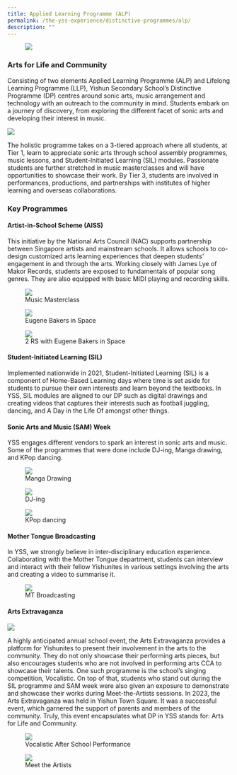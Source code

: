 ```yaml
---
title: Applied Learning Programme (ALP)
permalink: /the-yss-experience/distinctive-programmes/alp/
description: ""
---
```

<figure><img src="/images/YSS%20Exp/ALP/distinctive_prog.png"></figure>

### Arts for Life and Community

Consisting of two elements Applied Learning Programme (ALP) and Lifelong Learning Programme (LLP), Yishun Secondary School’s Distinctive Programme (DP) centres around sonic arts, music arrangement and technology with an outreach to the community in mind. Students embark on a journey of discovery, from exploring the different facet of sonic arts and developing their interest in music.

![](/images/ALP%20(1).png)

The holistic programme takes on a 3-tiered approach where all students, at Tier 1, learn to appreciate sonic arts through school assembly programmes, music lessons, and Student-Initiated Learning (SIL) modules. Passionate students are further stretched in music masterclasses and will have opportunities to showcase their work. By Tier 3, students are involved in performances, productions, and partnerships with institutes of higher learning and overseas collaborations.

### Key Programmes

#### Artist-in-School Scheme (AISS)

This initiative by the National Arts Council (NAC) supports partnership between Singapore artists and mainstream schools. It allows schools to co-design customized arts learning experiences that deepen students’ engagement in and through the arts. Working closely with James Lye of Makor Records, students are exposed to fundamentals of popular song genres. They are also equipped with basic MIDI playing and recording skills.

<figure><img src="/images/YSS%20Exp/ALP/music_masterclass_photo_1.jpeg"><figcaption>Music Masterclass</figcaption></figure>
<figure><img src="/images/YSS%20Exp/ALP/eugene_bakers_in_space_photo_2.jpeg"><figcaption>Eugene Bakers in Space</figcaption></figure>
<figure><img src="/images/YSS%20Exp/ALP/2_rs_with_eugene_bakers_in_space_photo_3.jpeg"><figcaption>2 RS with Eugene Bakers in Space</figcaption></figure>


#### Student-Initiated Learning (SIL)

Implemented nationwide in 2021, Student-Initiated Learning (SIL) is a component of Home-Based Learning days where time is set aside for students to pursue their own interests and learn beyond the textbooks. In YSS, SIL modules are aligned to our DP such as digital drawings and creating videos that captures their interests such as football juggling, dancing, and A Day in the Life Of amongst other things.


#### Sonic Arts and Music (SAM) Week

YSS engages different vendors to spark an interest in sonic arts and music. Some of the programmes that were done include DJ-ing, Manga drawing, and KPop dancing.

<figure><img src="/images/YSS%20Exp/ALP/manga_drawing_photo_4.jpeg"><figcaption>Manga Drawing</figcaption></figure>
<figure><img src="/images/YSS%20Exp/ALP/dj-ing_photo_5.jpeg"><figcaption>DJ-ing</figcaption></figure>
<figure><img src="/images/YSS%20Exp/ALP/kpop_dancing_photo_6.jpg"><figcaption>KPop dancing</figcaption></figure>


#### Mother Tongue Broadcasting

In YSS, we strongly believe in inter-disciplinary education experience. Collaborating with the Mother Tongue department, students can interview and interact with their fellow Yishunites in various settings involving the arts and creating a video to summarise it.

<figure><img src="/images/YSS%20Exp/ALP/mt_broadcasting_photo_7.jpeg"><figcaption>MT Broadcasting</figcaption></figure>


#### Arts Extravaganza

![](/images/Announcements/arts%20extravaganza%202023.png)

A highly anticipated annual school event, the Arts Extravaganza provides a platform for Yishunites to present their involvement in the arts to the community. They do not only showcase their performing arts pieces, but also encourages students who are not involved in performing arts CCA to showcase their talents. One such programme is the school’s singing competition, Vocalistic. On top of that, students who stand out during the SIL programme and SAM week were also given an exposure to demonstrate and showcase their works during Meet-the-Artists sessions. In 2023, the Arts Extravaganza was held in Yishun Town Square. It was a successful event, which garnered the support of parents and members of the community. Truly, this event encapsulates what DP in YSS stands for: Arts for Life and Community.

<figure><img src="/images/YSS%20Exp/ALP/vocalistic_after_school_performance_photo_8.jpeg"><figcaption>Vocalistic After School Performance</figcaption></figure>
<figure><img src="/images/YSS%20Exp/ALP/meet_the_artists_phot_9.jpeg"><figcaption>Meet the Artists</figcaption></figure>